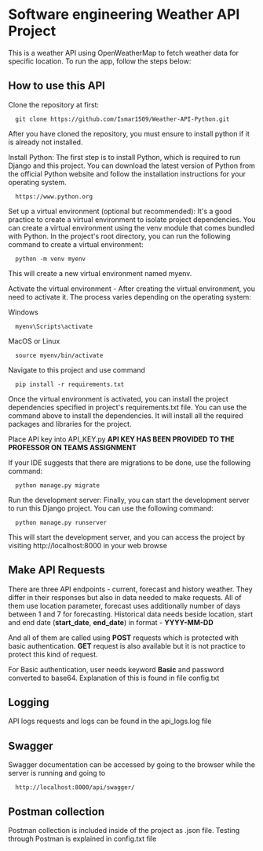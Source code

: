 # Software engineering Weather API Project

This is a weather API using OpenWeatherMap to fetch weather data for specific location.
To run the app, follow the steps below:

## How to use this API

Clone the repository at first:

```
  git clone https://github.com/Ismar1509/Weather-API-Python.git
```
After you have cloned the repository, you must ensure to install python if it is already not installed.

Install Python: The first step is to install Python, which is required to run Django and this project. You can download the latest version of Python from the official Python website and follow the installation instructions for your operating system.
```
  https://www.python.org
```
Set up a virtual environment (optional but recommended): It's a good practice to create a virtual environment to isolate project dependencies. You can create a virtual environment using the venv module that comes bundled with Python. In the project's root directory, you can run the following command to create a virtual environment:

```
  python -m venv myenv
```
This will create a new virtual environment named myenv.

Activate the virtual environment - After creating the virtual environment, you need to activate it. The process varies depending on the operating system:

Windows
```
  myenv\Scripts\activate
```

MacOS or Linux
```
  source myenv/bin/activate
```

Navigate to this project and use command

```
  pip install -r requirements.txt
```

Once the virtual environment is activated, you can install the project dependencies specified in project's requirements.txt file. You can use the command above to install the dependencies. It will install all the required packages and libraries for the project.

Place API key into API_KEY.py 
**API KEY HAS BEEN PROVIDED TO THE PROFESSOR ON TEAMS ASSIGNMENT**

If your IDE suggests that there are migrations to be done, use the following command:

```
  python manage.py migrate
```
Run the development server: Finally, you can start the development server to run this Django project. You can use the following command:

```
  python manage.py runserver
```
This will start the development server, and you can access the project by visiting http://localhost:8000 in your web browse

## Make API Requests
There are three API endpoints - current, forecast and history weather. They differ in their responses but also in data needed to make requests. All of them use location parameter, forecast uses additionally number of days between 1 and 7 for forecasting. Historical data needs beside location, start and end date (**start_date**, **end_date**) in format - **YYYY-MM-DD** 

And all of them are called using **POST** requests which is protected with basic authentication.
**GET** request is also available but it is not practice to protect this kind of request.

For Basic authentication, user needs keyword **Basic** and password converted to base64. Explanation of this is found in file config.txt

## Logging
API logs requests and logs can be found in the api_logs.log file

## Swagger
Swagger documentation can be accessed by going to the browser while the server is running and going to 
```
  http://localhost:8000/api/swagger/
```

## Postman collection
Postman collection is included inside of the project as .json file.
Testing through Postman is explained in config.txt file

